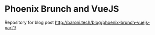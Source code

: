 # Phoenix Brunch and VueJS
Repository for blog post http://baroni.tech/blog/phoenix-brunch-vuejs-part1/
